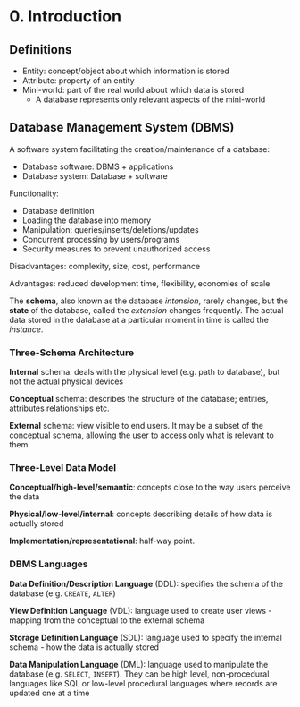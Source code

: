 # 0. Introduction

## Definitions

- Entity: concept/object about which information is stored
- Attribute: property of an entity
- Mini-world: part of the real world about which data is stored
  - A database represents only relevant aspects of the mini-world

## Database Management System (DBMS)

A software system facilitating the creation/maintenance of a database:

- Database software: DBMS + applications
- Database system: Database + software

Functionality:

- Database definition
- Loading the database into memory
- Manipulation: queries/inserts/deletions/updates
- Concurrent processing by users/programs
- Security measures to prevent unauthorized access

Disadvantages: complexity, size, cost, performance

Advantages: reduced development time, flexibility, economies of scale

The **schema**, also known as the database *intension*, rarely changes, but the **state** of the database, called the *extension* changes frequently. The actual data stored in the database at a particular moment in time is called the *instance*.

### Three-Schema Architecture

**Internal** schema: deals with the physical level (e.g. path to database), but not the actual physical devices

**Conceptual** schema: describes the structure of the database; entities, attributes relationships etc.

**External** schema: view visible to end users. It may be a subset of the conceptual schema, allowing the user to access only what is relevant to them.

### Three-Level Data Model

**Conceptual/high-level/semantic**: concepts close to the way users perceive the data

**Physical/low-level/internal**: concepts describing details of how data is actually stored

**Implementation/representational**: half-way point.

### DBMS Languages

**Data Definition/Description Language** (DDL): specifies the schema of the database (e.g. `CREATE`, `ALTER`)

**View Definition Language** (VDL): language used to create user views - mapping from the conceptual to the external schema

**Storage Definition Language** (SDL): language used to specify the internal schema - how the data is actually stored

**Data Manipulation Language** (DML): language used to manipulate the database (e.g. `SELECT`, `INSERT`). They can be high level, non-procedural languages like SQL or low-level procedural languages where records are updated one at a time

